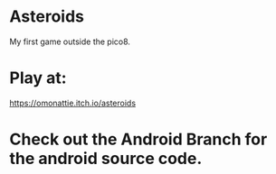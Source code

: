 # Asteroids

My first game outside the pico8.

# Play at:

https://omonattie.itch.io/asteroids

# Check out the Android Branch for the android source code.
